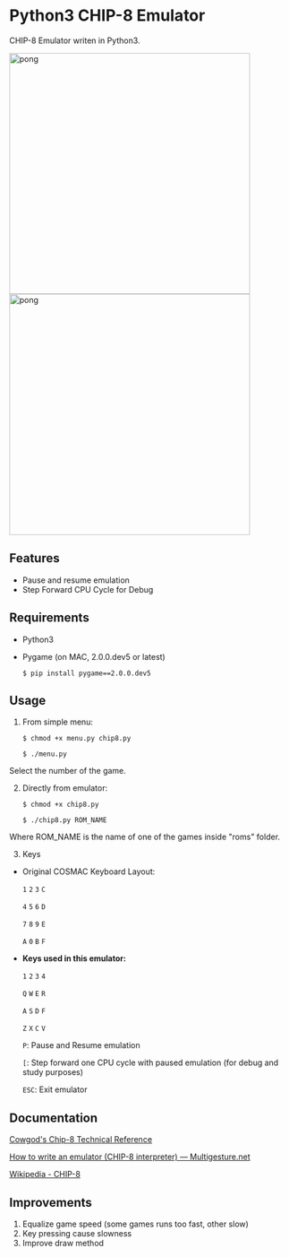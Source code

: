 # Python3 CHIP-8 Emulator

CHIP-8 Emulator writen in Python3.

<img width="430" alt="pong" src="https://user-images.githubusercontent.com/35104351/73111019-90cb1680-3f00-11ea-9e92-5a9f55b447d1.png">

<img width="430" alt="pong" src="https://github.com/cassianoperin/Chip8_Python3/blob/master/images/pong.png">

## Features
* Pause and resume emulation
* Step Forward CPU Cycle for Debug

## Requirements
- Python3
- Pygame (on MAC, 2.0.0.dev5 or latest)

	`$ pip install pygame==2.0.0.dev5`


## Usage

1. From simple menu:

	`$ chmod +x menu.py chip8.py`

	`$ ./menu.py`



Select the number of the game.


2. Directly from emulator:

	`$ chmod +x chip8.py`

	`$ ./chip8.py ROM_NAME`


Where ROM_NAME is the name of one of the games inside "roms" folder.

3. Keys
- Original COSMAC Keyboard Layout:

	`1` `2` `3` `C`

	`4` `5` `6` `D`

	`7` `8` `9` `E`

	`A` `0` `B` `F`

- **Keys used in this emulator:**

	`1` `2` `3` `4`

	`Q` `W` `E` `R`

	`A` `S` `D` `F`

	`Z` `X` `C` `V`

	`P`: Pause and Resume emulation
	
	`[`: Step forward one CPU cycle with paused emulation (for debug and study purposes)
	
	`ESC`: Exit emulator

## Documentation
[Cowgod's Chip-8 Technical Reference](http://devernay.free.fr/hacks/chip8/C8TECH10.HTM#0.0)

[How to write an emulator (CHIP-8 interpreter) — Multigesture.net](http://www.multigesture.net/articles/how-to-write-an-emulator-chip-8-interpreter/)

[Wikipedia - CHIP-8](https://en.wikipedia.org/wiki/CHIP-8)

## Improvements

1. Equalize game speed (some games runs too fast, other slow)
2. Key pressing cause slowness
3. Improve draw method
